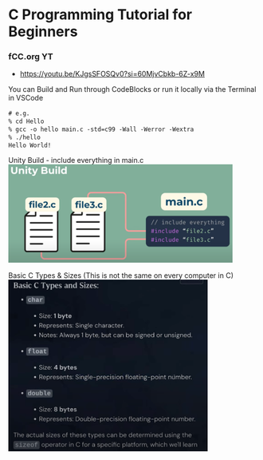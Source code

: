 # C Programming Tutorial for Beginners

### fCC.org YT

- https://youtu.be/KJgsSFOSQv0?si=60MjvCbkb-6Z-x9M

You can Build and Run through CodeBlocks or run it locally via the Terminal in VSCode
```
# e.g.
% cd Hello
% gcc -o hello main.c -std=c99 -Wall -Werror -Wextra
% ./hello
Hello World!

```

Unity Build - include everything in main.c</br>
<img src="./../images/unity_build.png" width="450"></br>

Basic C Types & Sizes (This is not the same on every computer in C)</br>
<img src="./../C-MemMgmt//images/Basic_C_Types&Sizes.png" width="400"/><br/>

